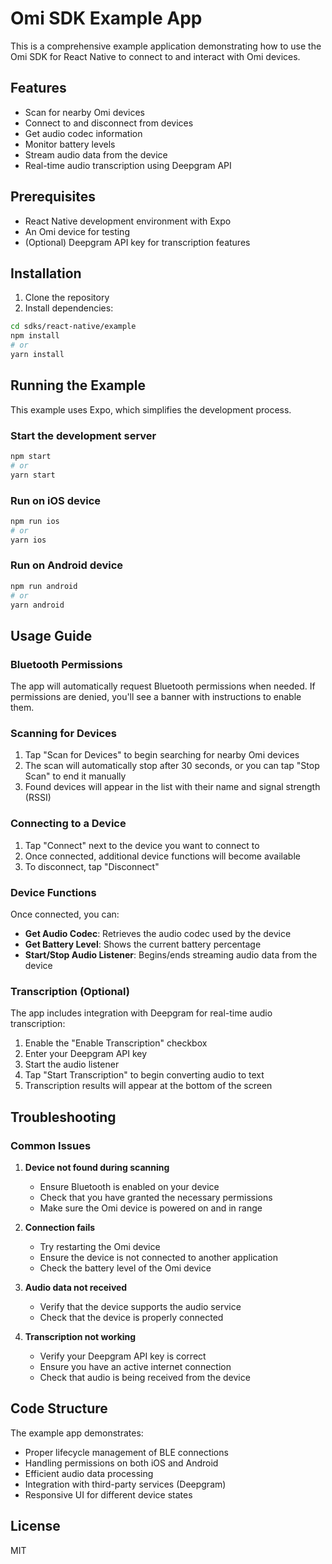 # Omi SDK Example App

This is a comprehensive example application demonstrating how to use the Omi SDK for React Native to connect to and interact with Omi devices.

## Features

- Scan for nearby Omi devices
- Connect to and disconnect from devices
- Get audio codec information
- Monitor battery levels
- Stream audio data from the device
- Real-time audio transcription using Deepgram API

## Prerequisites

- React Native development environment with Expo
- An Omi device for testing
- (Optional) Deepgram API key for transcription features

## Installation

1. Clone the repository
2. Install dependencies:

```bash
cd sdks/react-native/example
npm install
# or
yarn install
```

## Running the Example

This example uses Expo, which simplifies the development process.

### Start the development server

```bash
npm start
# or
yarn start
```

### Run on iOS device

```bash
npm run ios
# or
yarn ios
```

### Run on Android device

```bash
npm run android
# or
yarn android
```

## Usage Guide

### Bluetooth Permissions

The app will automatically request Bluetooth permissions when needed. If permissions are denied, you'll see a banner with instructions to enable them.

### Scanning for Devices

1. Tap "Scan for Devices" to begin searching for nearby Omi devices
2. The scan will automatically stop after 30 seconds, or you can tap "Stop Scan" to end it manually
3. Found devices will appear in the list with their name and signal strength (RSSI)

### Connecting to a Device

1. Tap "Connect" next to the device you want to connect to
2. Once connected, additional device functions will become available
3. To disconnect, tap "Disconnect"

### Device Functions

Once connected, you can:

- **Get Audio Codec**: Retrieves the audio codec used by the device
- **Get Battery Level**: Shows the current battery percentage
- **Start/Stop Audio Listener**: Begins/ends streaming audio data from the device

### Transcription (Optional)

The app includes integration with Deepgram for real-time audio transcription:

1. Enable the "Enable Transcription" checkbox
2. Enter your Deepgram API key
3. Start the audio listener
4. Tap "Start Transcription" to begin converting audio to text
5. Transcription results will appear at the bottom of the screen

## Troubleshooting

### Common Issues

1. **Device not found during scanning**
   - Ensure Bluetooth is enabled on your device
   - Check that you have granted the necessary permissions
   - Make sure the Omi device is powered on and in range

2. **Connection fails**
   - Try restarting the Omi device
   - Ensure the device is not connected to another application
   - Check the battery level of the Omi device

3. **Audio data not received**
   - Verify that the device supports the audio service
   - Check that the device is properly connected

4. **Transcription not working**
   - Verify your Deepgram API key is correct
   - Ensure you have an active internet connection
   - Check that audio is being received from the device

## Code Structure

The example app demonstrates:

- Proper lifecycle management of BLE connections
- Handling permissions on both iOS and Android
- Efficient audio data processing
- Integration with third-party services (Deepgram)
- Responsive UI for different device states

## License

MIT
